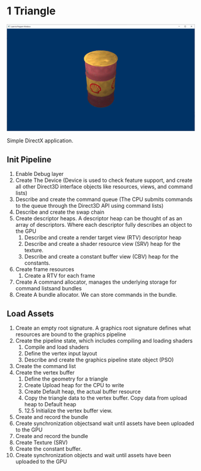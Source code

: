 # 1 Triangle

![alt text](./dx12_play/img/4_Draw_3D_Model.png "Logo Title Text 1")

Simple DirectX application. 

## Init Pipeline
1. Enable Debug layer
2. Create The Device (Device is used to check feature support, and create all other  Direct3D  interface  objects  like  resources,  views,  and  command  lists)
3. Describe and create the command queue (The  CPU  submits  commands  to  the  queue  through the Direct3D API using command lists)
4. Describe and create the swap chain
5. Create descriptor heaps. A descriptor heap can be thought of as an array of descriptors. Where each descriptor fully describes an object to the GPU
   1. Describe and create a render target view (RTV) descriptor heap
   2. Describe and create a shader resource view (SRV) heap for the texture.
   3. Describe and create a constant buffer view (CBV) heap for the constants.
6. Create frame resources
   1. Create a RTV for each frame
7. Create A command allocator, manages the underlying storage for command listsand bundles
8. Create A bundle allocator. We can store commands in the bundle.

## Load Assets
1. Create an empty root signature.  A graphics root signature defines what resources are bound to the graphics pipeline
2. Create the pipeline state, which includes compiling and loading shaders
   1. Compile and load shaders
   2. Define the vertex input layout
   3. Describe and create the graphics pipeline state object (PSO)
3. Create the command list
4. Create the vertex buffer
   1. Define the geometry for a triangle
   2. Create Upload heap for the CPU to write
   3. Create Default heap, the actual buffer resource
   4. Copy the triangle data to the vertex buffer. Copy data from upload heap to Default heap
   5. 12.5 Initialize the vertex buffer view.
5. Create and record the bundle
6. Create synchronization objectsand wait until assets have been uploaded to the GPU
7. Create and record the bundle
8. Create Texture (SRV)
9. Create the constant buffer.
10. Create synchronization objects and wait until assets have been uploaded to the GPU